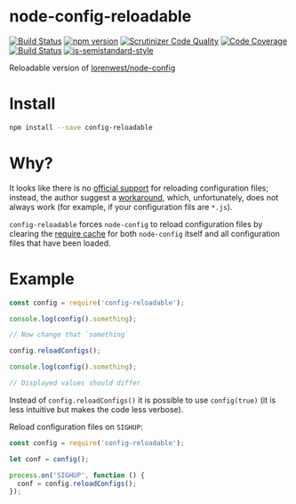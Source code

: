 # node-config-reloadable

[![Build Status](https://travis-ci.com/sjinks/node-config-reloadable.svg?branch=master)](https://travis-ci.com/sjinks/node-config-reloadable)
[![npm version](https://img.shields.io/npm/v/config-reloadable.svg)](https://www.npmjs.com/package/config-reloadable)
[![Scrutinizer Code Quality](https://scrutinizer-ci.com/g/sjinks/node-config-reloadable/badges/quality-score.png?b=master)](https://scrutinizer-ci.com/g/sjinks/node-config-reloadable/?branch=master)
[![Code Coverage](https://scrutinizer-ci.com/g/sjinks/node-config-reloadable/badges/coverage.png?b=master)](https://scrutinizer-ci.com/g/sjinks/node-config-reloadable/?branch=master)
[![Build Status](https://scrutinizer-ci.com/g/sjinks/node-config-reloadable/badges/build.png?b=master)](https://scrutinizer-ci.com/g/sjinks/node-config-reloadable/build-status/master)
[![js-semistandard-style](https://img.shields.io/badge/code%20style-semistandard-brightgreen.svg?style=flat-square)](https://github.com/Flet/semistandard)

Reloadable version of [lorenwest/node-config](https://github.com/lorenwest/node-config)

# Install

```sh
npm install --save config-reloadable
```

# Why?

It looks like there is no [official support](https://github.com/lorenwest/node-config/issues/34) for reloading configuration files;
instead, the author suggest a [workaround](https://github.com/lorenwest/node-config/issues/34#issuecomment-9039129), which, unfortunately,
does not always work (for example, if your configuration fils are `*.js`).

`config-reloadable` forces `node-config` to reload configuration files by clearing the [require cache](https://nodejs.org/api/modules.html#modules_require_cache)
for both `node-config` itself and all configuration files that have been loaded.

# Example

```js
const config = require('config-reloadable');

console.log(config().something);

// Now change that `something`

config.reloadConfigs();

console.log(config().something);

// Displayed values should differ
```

Instead of `config.reloadConfigs()` it is possible to use `config(true)` (it is less intuitive but makes the code less verbose).

Reload configuration files on `SIGHUP`:

```js
const config = require('config-reloadable');

let conf = config();

process.on('SIGHUP', function () {
  conf = config.reloadConfigs();
});
```
